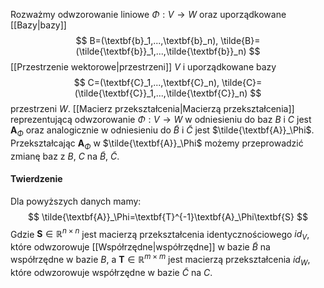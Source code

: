 Rozważmy odwzorowanie liniowe $\Phi:V\to W$ oraz uporządkowane [[Bazy|bazy]] 
$$
B=(\textbf{b}_1,...,\textbf{b}_n), 
\tilde{B}=(\tilde{\textbf{b}}_1,...,\tilde{\textbf{b}}_n) 
$$
[[Przestrzenie wektorowe|przestrzeni]] $V$ i uporządkowane bazy
$$
C=(\textbf{C}_1,...,\textbf{C}_n),
\tilde{C}=(\tilde{\textbf{C}}_1,...,\tilde{\textbf{C}}_n) 
$$
przestrzeni $W$. [[Macierz przekształcenia|Macierzą przekształcenia]] reprezentującą odwzorowanie $\Phi :V\to W$  w odniesieniu do baz $B$ i $C$ jest $\textbf{A}_\Phi$ oraz analogicznie w odniesieniu do $\tilde{B}$ i $\tilde{C}$ jest $\tilde{\textbf{A}}_\Phi$. Przekształcając $\textbf{A}_\Phi$ w $\tilde{\textbf{A}}_\Phi$ możemy przeprowadzić zmianę baz z $B$, $C$ na $\tilde{B}$, $\tilde{C}$. 

#### Twierdzenie
Dla powyższych danych mamy:
$$
\tilde{\textbf{A}}_\Phi=\textbf{T}^{-1}\textbf{A}_\Phi\textbf{S}
$$
Gdzie $\textbf{S}\in\mathbb{R}^{n\times n}$ jest macierzą przekształcenia identycznościowego $id_V$, które odwzorowuje [[Współrzędne|współrzędne]] w bazie $\tilde{B}$ na współrzędne w bazie $B$, a $\textbf{T}\in\mathbb{R}^{m\times m}$ jest macierzą przekształcenia $id_W$, które odwzorowuje współrzędne w bazie $\tilde{C}$ na $C$.  